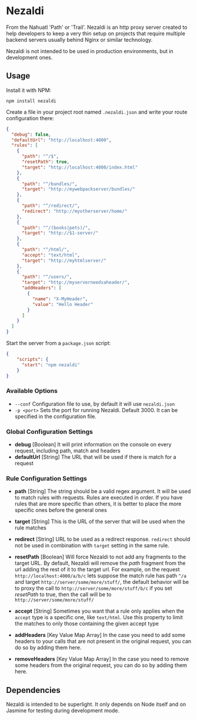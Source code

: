 Nezaldi
=======

From the Nahuatl 'Path' or 'Trail'. Nezaldi is an http proxy server created to help developers to keep a very thin
setup on projects that require multiple backend servers usually behind Nginx or similar technology.  

Nezaldi is not intended to be used in production environments, but in development ones.

## Usage

Install it with NPM:

    npm install nezaldi
    
Create a file in your project root named `.nezaldi.json` and write your route configuration there:

```json
{
  "debug": false,
  "defaultUrl": "http://localhost:4000",
  "rules": [
    {
      "path": "^/$",
      "resetPath": true,
      "target": "http://localhost:4000/index.html"
    },
    {
      "path": "^/bundles/",
      "target": "http://mywebpackserver/bundles/"
    },
    {
      "path": "^/redirect/",
      "redirect": "http://myotherserver/home/"
    },
    {
      "path": "^/(books|pets)/",
      "target": "http://$1-server/"
    },
    {
      "path": "^/html/",
      "accept": "text/html",
      "target": "http://myhtmlserver/"
    },
    {
      "path": "^/users/",
      "target": "http://myserverneedsaheader/",
      "addHeaders": [
        {
          "name": "X-MyHeader",
          "value": "Hello Header"
        }
      ]
    }
  ]
}
```

Start the server from a `package.json` script:

```json
{
    "scripts": {
      "start": "npm nezaldi"
    }
}
```
    
### Available Options

* `--conf` Configuration file to use, by default it will use `nezaldi.json`
* `-p <port>` Sets the port for running Nezaldi. Default 3000. It can be specified in the configuration file.

### Global Configuration Settings

* **debug** [Boolean] It will print information on the console on every request, including path, match and headers
* **defaultUrl** [String] The URL that will be used if there is match for a request

### Rule Configuration Settings

* **path** [String] The string should be a valid regex argument. It will be used to match rules with requests.
Rules are executed in order. If you have rules that are more specific than others, it is better to place the more
specific ones before the general ones

* **target** [String] This is the URL of the server that will be used when the rule matches

* **redirect** [String] URL to be used as a redirect response. 
`redirect` should not be used in combination with `target` setting in the same rule.

* **resetPath** [Boolean] Will force Nezaldi to not add any fragments to the target URL.
By default, Nezaldi will remove the *path* fragment from the url adding the rest of it to the
target url. For example, on the request `http://localhost:4000/a/b/c` lets suppose the match rule has path `^/a` and 
target `http://server/some/more/stuff/`, the default behavior will be to proxy the call to `http://server/some/more/stuff/b/c`
if you set *resetPath* to true, then the call will be to `http://server/some/more/stuff/`

* **accept** [String] Sometimes you want that a rule only applies when the `accept` type is a specific one, like `text/html`.
Use this property to limit the matches to only those containing the given accept type

* **addHeaders** [Key Value Map Array] In the case you need to add some headers to your calls that are not present
in the original request, you can do so by adding them here.

* **removeHeaders** [Key Value Map Array] In the case you need to remove some headers from the original request, 
you can do so by adding them here.

## Dependencies

Nezaldi is intended to be superlight. It only depends on Node itself and on Jasmine for testing during development mode.